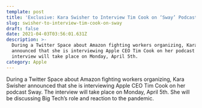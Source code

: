 ```yaml
---
template: post
title: 'Exclusive: Kara Swisher to Interview Tim Cook on ‘Sway’ Podcast'
slug: swisher-to-interview-tim-cook-on-sway
draft: false
date: 2021-04-03T03:56:01.631Z
description: >-
  During a Twitter Space about Amazon fighting workers organizing, Kara Swisher
  announced that she is interviewing Apple CEO Tim Cook on her podcast Sway. The
  interview will take place on Monday, April 5th. 
category: Apple
---
```

During a Twitter Space about Amazon fighting workers organizing, Kara Swisher announced that she is interviewing Apple CEO Tim Cook on her podcast Sway. The interview will take place on Monday, April 5th. She will be discussing Big Tech’s role and reaction to the pandemic.
